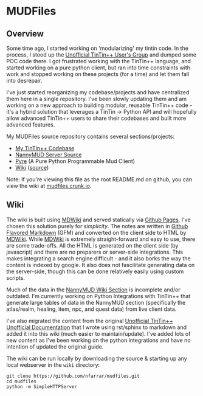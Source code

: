 MUDFiles
========


Overview
--------
Some time ago, I started working on 'modularizing' my tintin code. In the process, I stood up the [Unofficial TinTin++ User's Group](https://github.com/tintinplusplus) and dumped some POC code there. I got frustrated working with the TinTin++ language, and started working on a pure python client, but ran into time constraints with work and stopped working on these projects (for a time) and let them fall into desrepair.

I've just started reorganizing my codebase/projects and have centralized them here in a single repository. I've been slowly updating them and am working on a new approach to building modular, reusable TinTin++ code - it's a hybrid solution that leverages a TinTin -> Python API and will hopefully allow advanced TinTin++ users to share their codebases and built more advanced features.

My MUDFiles source repository contains several sections/projects:

- [My TinTin++ Codebase](https://github.com/nfarrar/mudfiles/tree/master/ttlib)
- [NannyMUD Server Source](https://github.com/nfarrar/mudfiles/tree/master/nannymud)
- [Pyre](https://github.com/nfarrar/mudfiles/tree/master/pyre) (A Pure Python Programmable Mud Client)
- [Wiki](http://crunk.io/mudfiles) ([source](https://github.com/nfarrar/mudfiles/tree/master/wiki))

Note: If you're viewing this file as the root README.md on github, you can view the wiki at [mudfiles.crunk.io](http://mudfiles.crunk.io).


Wiki
----
The wiki is built using [MDWiki][] and served statically via [Github Pages][]. I've chosen this solution purely for *simplicity*. The notes are written in [Github Flavored Markdown][] (GFM) and converted on the client side to HTML by [MDWiki][]. While [MDWiki][] is extremely straight-forward and easy to use, there are some trade-offs. All the HTML is generated on the client side (by javascript) and there are no preparers or server-side integrations. This makes integrating a search engine difficult - and it also borks the way the content is indexed by google. It also does not fascilitate generating data on the server-side, though this can be done relatively easily using custom scripts.

Much of the data in the [NannyMUD Wiki Section](http:/crunk.io/mudfiles/#!/nannymud/index.md) is incomplete and/or outdated. I'm currently working on Python Integrations with TinTin++ that generate large tables of data in the NannyMUD section (specifically the atlas/realm, healing, item, npc, and quest data) from live client data.

I've also migrated the content from the original [Unofficial TinTin++ Unofficial Documentation](http://tintinplusplus-unoffical-documentation.readthedocs.org/) that I wrote using rst/sphinx to markdown and added it into this wiki (much easier to maintain/update). I've added lots of new content as I've been working on the python integrations and have no intention of updated the original guide.

The wiki can be run locally by downloading the source & starting up any local webserver in the `wiki` directory:

    git clone https://github.com/nfarrar/mudfiles.git
    cd mudfiles
    python -m SimpleHTTPServer


<!-- References -->
[MDWiki]:                   http://mdwiki.info
[Github Pages]:             https://pages.github.com/
[Github Flavored Markdown]: https://help.github.com/articles/github-flavored-markdown/

